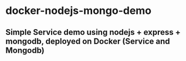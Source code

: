 # docker-nodejs-mongo-demo
## Simple Service demo using nodejs + express + mongodb, deployed on Docker (Service and Mongodb)